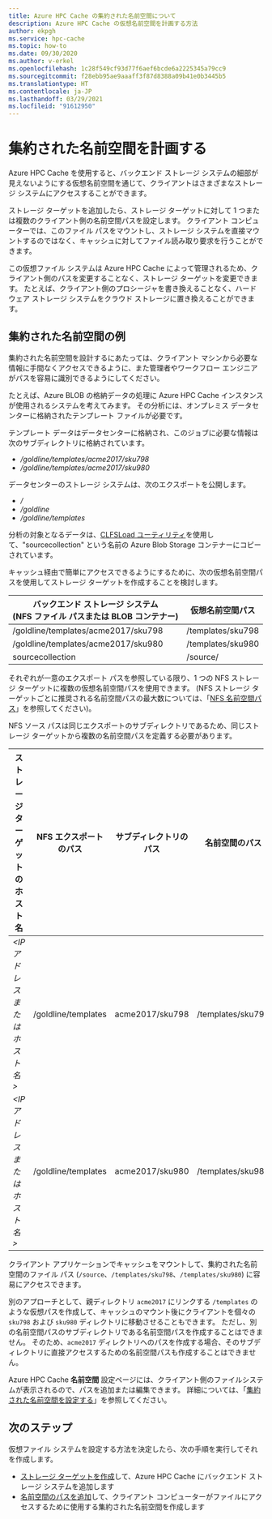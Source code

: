 ```yaml
---
title: Azure HPC Cache の集約された名前空間について
description: Azure HPC Cache の仮想名前空間を計画する方法
author: ekpgh
ms.service: hpc-cache
ms.topic: how-to
ms.date: 09/30/2020
ms.author: v-erkel
ms.openlocfilehash: 1c28f549cf93d77f6aef6bcde6a2225345a79cc9
ms.sourcegitcommit: f28ebb95ae9aaaff3f87d8388a09b41e0b3445b5
ms.translationtype: HT
ms.contentlocale: ja-JP
ms.lasthandoff: 03/29/2021
ms.locfileid: "91612950"
---
```

# <a name="plan-the-aggregated-namespace"></a>集約された名前空間を計画する

Azure HPC Cache を使用すると、バックエンド ストレージ システムの細部が見えないようにする仮想名前空間を通じて、クライアントはさまざまなストレージ システムにアクセスすることができます。

ストレージ ターゲットを追加したら、ストレージ ターゲットに対して 1 つまたは複数のクライアント側の名前空間パスを設定します。 クライアント コンピューターでは、このファイル パスをマウントし、ストレージ システムを直接マウントするのではなく、キャッシュに対してファイル読み取り要求を行うことができます。

この仮想ファイル システムは Azure HPC Cache によって管理されるため、クライアント側のパスを変更することなく、ストレージ ターゲットを変更できます。 たとえば、クライアント側のプロシージャを書き換えることなく、ハードウェア ストレージ システムをクラウド ストレージに置き換えることができます。

## <a name="aggregated-namespace-example"></a>集約された名前空間の例

集約された名前空間を設計するにあたっては、クライアント マシンから必要な情報に手間なくアクセスできるように、また管理者やワークフロー エンジニアがパスを容易に識別できるようにしてください。

たとえば、Azure BLOB の格納データの処理に Azure HPC Cache インスタンスが使用されるシステムを考えてみます。 その分析には、オンプレミス データセンターに格納されたテンプレート ファイルが必要です。

テンプレート データはデータセンターに格納され、このジョブに必要な情報は次のサブディレクトリに格納されています。

* */goldline/templates/acme2017/sku798*
* */goldline/templates/acme2017/sku980*

データセンターのストレージ システムは、次のエクスポートを公開します。

* */*
* */goldline*
* */goldline/templates*

分析の対象となるデータは、[CLFSLoad ユーティリティ](hpc-cache-ingest.md#pre-load-data-in-blob-storage-with-clfsload)を使用して、"sourcecollection" という名前の Azure Blob Storage コンテナーにコピーされています。

キャッシュ経由で簡単にアクセスできるようにするために、次の仮想名前空間パスを使用してストレージ ターゲットを作成することを検討します。

| バックエンド ストレージ システム <br/> (NFS ファイル パスまたは BLOB コンテナー) | 仮想名前空間パス |
|-----------------------------------------|------------------------|
| /goldline/templates/acme2017/sku798     | /templates/sku798      |
| /goldline/templates/acme2017/sku980     | /templates/sku980      |
| sourcecollection                        | /source/               |

それぞれが一意のエクスポート パスを参照している限り、1 つの NFS ストレージ ターゲットに複数の仮想名前空間パスを使用できます。 (NFS ストレージ ターゲットごとに推奨される名前空間パスの最大数については、「[NFS 名前空間パス](add-namespace-paths.md#nfs-namespace-paths)」を参照してください)。

NFS ソース パスは同じエクスポートのサブディレクトリであるため、同じストレージ ターゲットから複数の名前空間パスを定義する必要があります。

| ストレージ ターゲットのホスト名  | NFS エクスポートのパス     | サブディレクトリのパス | 名前空間のパス    |
|--------------------------|---------------------|-------------------|-------------------|
| *<IP アドレスまたはホスト名>* | /goldline/templates | acme2017/sku798   | /templates/sku798 |
| *<IP アドレスまたはホスト名>* | /goldline/templates | acme2017/sku980   | /templates/sku980 |

クライアント アプリケーションでキャッシュをマウントして、集約された名前空間のファイル パス (``/source``、``/templates/sku798``、``/templates/sku980``) に容易にアクセスできます。

別のアプローチとして、親ディレクトリ `acme2017` にリンクする `/templates` のような仮想パスを作成して、キャッシュのマウント後にクライアントを個々の `sku798` および `sku980` ディレクトリに移動させることもできます。 ただし、別の名前空間パスのサブディレクトリである名前空間パスを作成することはできません。 そのため、`acme2017` ディレクトリへのパスを作成する場合、そのサブディレクトリに直接アクセスするための名前空間パスも作成することはできません。

Azure HPC Cache **名前空間** 設定ページには、クライアント側のファイルシステムが表示されるので、パスを追加または編集できます。 詳細については、「[集約された名前空間を設定する](add-namespace-paths.md)」を参照してください。

## <a name="next-steps"></a>次のステップ

仮想ファイル システムを設定する方法を決定したら、次の手順を実行してそれを作成します。

* [ストレージ ターゲットを作成](hpc-cache-add-storage.md)して、Azure HPC Cache にバックエンド ストレージ システムを追加します
* [名前空間のパスを追加](add-namespace-paths.md)して、クライアント コンピューターがファイルにアクセスするために使用する集約された名前空間を作成します
